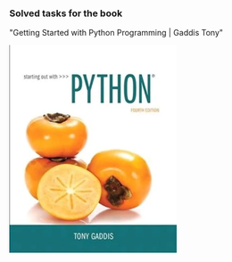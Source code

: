 ### Solved tasks for the book 
"Getting Started with Python Programming | Gaddis Tony"

<img src="image/img.png" width="300" />

